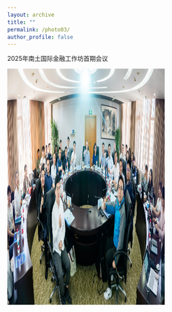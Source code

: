 ```yaml
---
layout: archive
title: ""
permalink: /photo03/
author_profile: false
---
```


2025年南土国际金融工作坊首期会议

<img src="/images/photo_fudan01.jpg" height="540" width="360">

